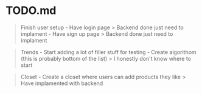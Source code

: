 # TODO.md
> Finish user setup
    - Have login page
        > Backend done just need to implament
    - Have sign up page
        > Backend done just need to implament

> Trends
    - Start adding a lot of filler stuff for testing
    - Create algorithom (this is probably bottom of the list)
        > I honestly don't know where to start

> Closet
    - Create a closet where users can add products they like
        > Have implamented with backend